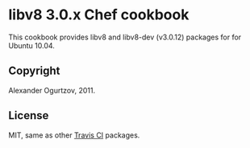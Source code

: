# libv8 3.0.x Chef cookbook

This cookbook provides libv8 and libv8-dev (v3.0.12) packages for for Ubuntu 10.04.


## Copyright

Alexander Ogurtzov, 2011.

## License

MIT, same as other [Travis CI](https://github.com/travis-ci) packages.
